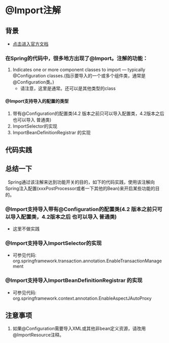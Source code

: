 # @Import注解
## 背景
+ [点击进入官方文档](https://docs.spring.io/spring-framework/docs/current/javadoc-api/org/springframework/context/annotation/Import.html)
### 在Spring的代码中，很多地方出现了@Import。注解的功能：
   1. Indicates one or more component classes to import — typically @Configuration classes.(指示要导入的一个或多个组件类，通常是@Configuration类。)
       - 请注意，这里是通常。还可以是其他类型的class
#### @Import支持导入的配置的类型
1. 带有@Configuration的配置类(4.2 版本之前只可以导入配置类，4.2版本之后 也可以导入 普通类)
2. ImportSelector的实现
3. ImportBeanDefinitionRegistrar 的实现
## 代码实践
## 总结一下
&nbsp;&nbsp;Spring通过该注解来达到功能开关的目的，如下的代码实践，使用该注解向Spring注入配置(xxxPostProcessor或者一下其他的Bean)来开启某些功能的目的。
### @Import支持导入带有@Configuration的配置类(4.2 版本之前只可以导入配置类，4.2版本之后 也可以导入 普通类)
+ 这里不做实践
### @Import支持导入ImportSelector的实现
+ 可参见代码: org.springframework.transaction.annotation.EnableTransactionManagement
### @Import支持导入ImportBeanDefinitionRegistrar 的实现
+ 可参见代码: org.springframework.context.annotation.EnableAspectJAutoProxy
## 注意事项
1. 如果@Configuration需要导入XML或其他非bean定义资源，请改用@ImportResource注释。